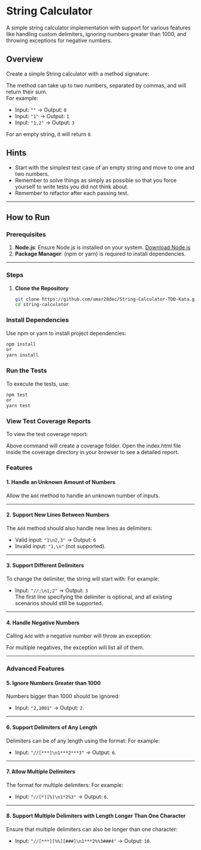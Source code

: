 # String Calculator

A simple string calculator implementation with support for various features like handling custom delimiters, ignoring numbers greater than 1000, and throwing exceptions for negative numbers.

## Overview

Create a simple String calculator with a method signature:

The method can take up to two numbers, separated by commas, and will return their sum.  
For example:

- Input: `""` → Output: `0`
- Input: `"1"` → Output: `1`
- Input: `"1,2"` → Output: `3`

For an empty string, it will return `0`.

## Hints

- Start with the simplest test case of an empty string and move to one and two numbers.
- Remember to solve things as simply as possible so that you force yourself to write tests you did not think about.
- Remember to refactor after each passing test.

---

## How to Run

### Prerequisites

1. **Node.js**: Ensure Node.js is installed on your system. [Download Node.js](https://nodejs.org)
2. **Package Manager**: (npm or yarn) is required to install dependencies.

---

### Steps

1. **Clone the Repository**
   ```bash
   git clone https://github.com/umar28dec/String-Calculator-TDD-Kata.git
   cd string-calculator
   ```

### Install Dependencies

Use npm or yarn to install project dependencies:

```bash
npm install
or
yarn install
```

### Run the Tests

To execute the tests, use:

```bash
npm test
or
yarn test
```

### View Test Coverage Reports

To view the test coverage report:

Above command will create a coverage folder. Open the index.html file inside the coverage directory in your browser to see a detailed report.

### Features

#### 1. Handle an Unknown Amount of Numbers

Allow the `Add` method to handle an unknown number of inputs.

---

#### 2. Support New Lines Between Numbers

The `Add` method should also handle new lines as delimiters:

- Valid input: `"1\n2,3"` → Output: `6`
- Invalid input: `"1,\n"` (not supported).

---

#### 3. Support Different Delimiters

To change the delimiter, the string will start with:
For example:

- Input: `"//;\n1;2"` → Output: `3`  
  The first line specifying the delimiter is optional, and all existing scenarios should still be supported.

---

#### 4. Handle Negative Numbers

Calling `Add` with a negative number will throw an exception:

For multiple negatives, the exception will list all of them.

---

### Advanced Features

#### 5. Ignore Numbers Greater than 1000

Numbers bigger than 1000 should be ignored:

- Input: `"2,1001"` → Output: `2`.

---

#### 6. Support Delimiters of Any Length

Delimiters can be of any length using the format:
For example:

- Input: `"//[***]\n1***2***3"` → Output: `6`.

---

#### 7. Allow Multiple Delimiters

The format for multiple delimiters:
For example:

- Input: `"//[*][%]\n1*2%3"` → Output: `6`.

---

#### 8. Support Multiple Delimiters with Length Longer Than One Character

Ensure that multiple delimiters can also be longer than one character:

- Input: `"//[***][%%][###]\n1***2%%3###4"` → Output: `10`.

